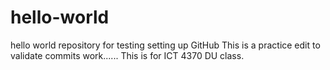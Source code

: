 # hello-world
hello world repository for testing setting up GitHub
This is a practice edit to validate commits work......
This is for ICT 4370 DU class.
